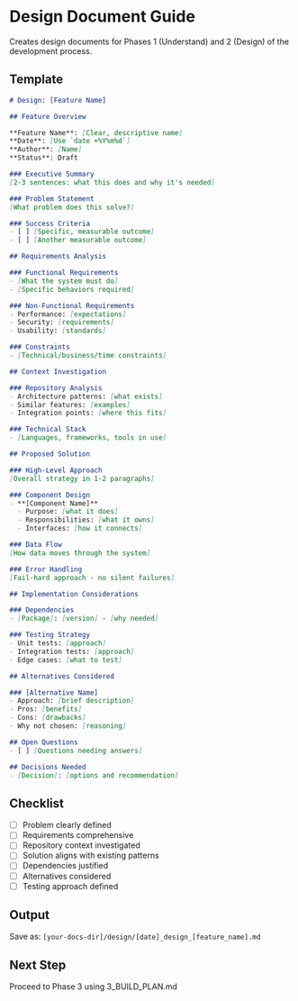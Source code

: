 # Design Document Guide

Creates design documents for Phases 1 (Understand) and 2 (Design) of the development process.

<!-- CUSTOMIZE THIS TEMPLATE:
- Add your specific design sections
- Include your architecture patterns
- Define your requirements format
- Add your success criteria style
-->

## Template

```markdown
# Design: [Feature Name]

## Feature Overview

**Feature Name**: [Clear, descriptive name]
**Date**: [Use `date +%Y%m%d`]
**Author**: [Name]
**Status**: Draft

### Executive Summary
[2-3 sentences: what this does and why it's needed]

### Problem Statement
[What problem does this solve?]

### Success Criteria
- [ ] [Specific, measurable outcome]
- [ ] [Another measurable outcome]

## Requirements Analysis

### Functional Requirements
- [What the system must do]
- [Specific behaviors required]

### Non-Functional Requirements
- Performance: [expectations]
- Security: [requirements]
- Usability: [standards]

### Constraints
- [Technical/business/time constraints]

## Context Investigation

### Repository Analysis
- Architecture patterns: [what exists]
- Similar features: [examples]
- Integration points: [where this fits]

### Technical Stack
- [Languages, frameworks, tools in use]

## Proposed Solution

### High-Level Approach
[Overall strategy in 1-2 paragraphs]

### Component Design
- **[Component Name]**
  - Purpose: [what it does]
  - Responsibilities: [what it owns]
  - Interfaces: [how it connects]

### Data Flow
[How data moves through the system]

### Error Handling
[Fail-hard approach - no silent failures]

## Implementation Considerations

### Dependencies
- [Package]: [version] - [why needed]

### Testing Strategy
- Unit tests: [approach]
- Integration tests: [approach]
- Edge cases: [what to test]

## Alternatives Considered

### [Alternative Name]
- Approach: [brief description]
- Pros: [benefits]
- Cons: [drawbacks]
- Why not chosen: [reasoning]

## Open Questions
- [ ] [Questions needing answers]

## Decisions Needed
- [Decision]: [options and recommendation]
```

## Checklist
- [ ] Problem clearly defined
- [ ] Requirements comprehensive
- [ ] Repository context investigated
- [ ] Solution aligns with existing patterns
- [ ] Dependencies justified
- [ ] Alternatives considered
- [ ] Testing approach defined

## Output
Save as: `[your-docs-dir]/design/[date]_design_[feature_name].md`

## Next Step
Proceed to Phase 3 using 3_BUILD_PLAN.md
